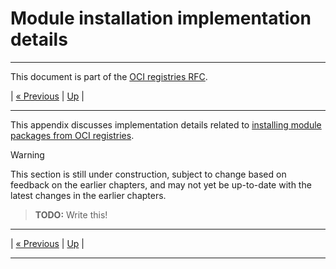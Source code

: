 # Module installation implementation details

---

This document is part of the [OCI registries RFC](../20241206-oci-registries.md).

| [« Previous](10-provider-implementation-details.md) | [Up](../20241206-oci-registries.md) |

---

This appendix discusses implementation details related to [installing module packages from OCI registries](6-modules.md).

> [!WARNING]
> This section is still under construction, subject to change based on feedback on the earlier chapters, and may not yet be up-to-date with the latest changes in the earlier chapters.

> **TODO:** Write this!

---

| [« Previous](10-provider-implementation-details.md) | [Up](../20241206-oci-registries.md) |

---
